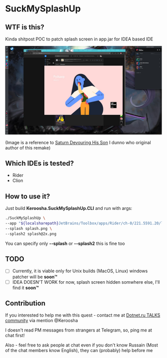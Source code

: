 # SuckMySplashUp

## WTF is this?

Kinda shitpost POC to patch splash screen in app.jar for IDEA based IDE

![Splash screen example](.readme-assets/screen.png "Title")

(Image is a reference to [Saturn Devouring His Son](https://en.wikipedia.org/wiki/Saturn_Devouring_His_Son) I dunno who original author of this remake)

## Which IDEs is tested?

- Rider
- Clion

## How to use it?

Just build __Keroosha.SuckMySplashUp.CLI__ and run with args:

```bash
./SuckMySplashUp \ 
--app "${localsharepath}JetBrains/Toolbox/apps/Rider/ch-0/221.5591.20/lib/app.jar" \
--splash splash.png \
--splash2 splash@2x.png
```

You can specify only __--splash__ or __--splash2__ this is fine too

## TODO

- [ ] Currently, it is viable only for Unix builds (MacOS, Linux) windows patcher will be __soon™__
- [ ] IDEA DOESN'T WORK for now, splash screen hidden somwhere else, I'll find it __soon™__

## Contribution

If you interested to help me with this quest - contact me at [Dotnet.ru TALKS community](https://t.me/dotnettalks) via mention @Keroosha

I doesn't read PM messages from strangers at Telegram, so, ping me at chat first!

Also - feel free to ask people at chat even if you don't know Russain (Most of the chat members know English), they can (probably) help before me